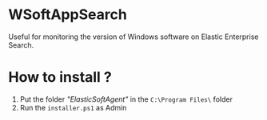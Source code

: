 # WSoftAppSearch
Useful for monitoring the version of Windows software on Elastic Enterprise Search.

# How to install ?
1. Put the folder *"ElasticSoftAgent"* in the ```C:\Program Files\``` folder
2. Run the ```installer.ps1``` as Admin
